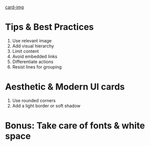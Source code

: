[card-img](https://miro.medium.com/v2/resize:fit:720/format:webp/1*sxq2qL39ScdZZgBpZ6aVNw.png)

# Tips & Best Practices

1. Use relevant image
2. Add visual hierarchy
3. Limit content
4. Avoid embedded links
5. Differentiate actions
6. Resist lines for grouping

# Aesthetic & Modern UI cards

1. Use rounded corners
2. Add a light border or soft shadow

# Bonus: Take care of fonts & white space
